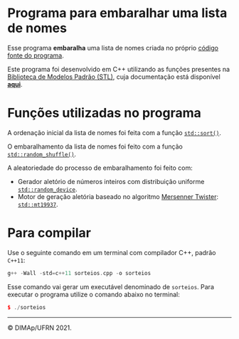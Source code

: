 # Programa para embaralhar uma lista de nomes

Esse programa **embaralha** uma lista de nomes criada no próprio [código fonte do programa](sorteios.cpp).

Este programa foi desenvolvido em C++ utilizando as funções presentes na [Biblioteca de Modelos Padrão (STL)](https://pt.wikipedia.org/wiki/Standard_Template_Library), cuja documentação está disponível  [**aqui**](https://en.cppreference.com/w/cpp/algorithm).

# Funções utilizadas no programa

A ordenação inicial da lista de nomes foi feita com a função [`std::sort()`](https://en.cppreference.com/w/cpp/algorithm/sort).

O embaralhamento da lista de nomes foi feito com a função [`std::random_shuffle()`](https://en.cppreference.com/w/cpp/algorithm/random_shuffle).

A aleatoriedade do processo de embaralhamento foi feito com:
+ Gerador aletório de números inteiros com distribuição uniforme [`std::random_device`](https://en.cppreference.com/w/cpp/numeric/random/random_device).
+ Motor de geração aletória baseado no algoritmo [Mersenner Twister](https://en.wikipedia.org/wiki/Mersenne_twister): [`std::mt19937`](https://en.cppreference.com/w/cpp/numeric/random/mersenne_twister_engine).

# Para compilar

Use o seguinte comando em um terminal com compilador C++, padrão `C++11`:

```c++
g++ -Wall -std=c++11 sorteios.cpp -o sorteios
```

Esse comando vai gerar um executável denominado de `sorteios`. Para executar o programa utilize o comando abaixo no terminal:

```c++
$ ./sorteios
```

--------
&copy; DIMAp/UFRN 2021.
